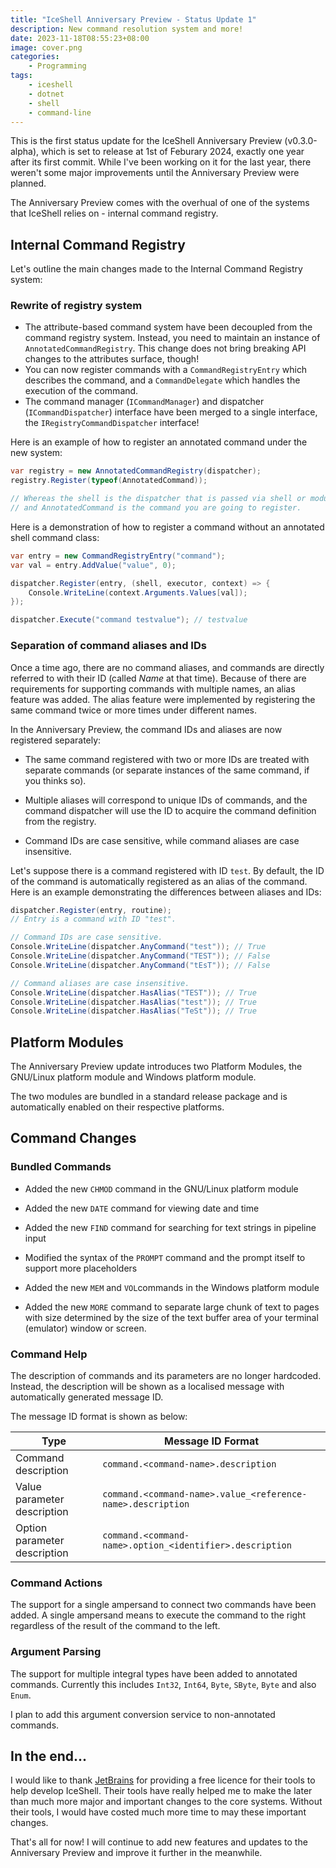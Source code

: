 ```yaml
---
title: "IceShell Anniversary Preview - Status Update 1"
description: New command resolution system and more!
date: 2023-11-18T08:55:23+08:00
image: cover.png
categories:
    - Programming
tags:
    - iceshell
    - dotnet
    - shell
    - command-line
---
```


This is the first status update for the IceShell Anniversary Preview (v0.3.0-alpha), which is set to release at 1st of Feburary 2024, exactly one year after its first commit. While I've been working on it for the last year, there weren't some major improvements until the Anniversary Preview were planned.

The Anniversary Preview comes with the overhual of one of the systems that IceShell relies on - internal command registry.

## Internal Command Registry

Let's outline the main changes made to the Internal Command Registry system:

### Rewrite of registry system

- The attribute-based command system have been decoupled from the command registry system. Instead, you need to maintain an instance of `AnnotatedCommandRegistry`. This change does not bring breaking API changes to the attributes surface, though!
- You can now register commands with a `CommandRegistryEntry` which describes the command, and a `CommandDelegate` which handles the execution of the command.
- The command manager (`ICommandManager`) and dispatcher (`ICommandDispatcher`) interface have been merged to a single interface, the `IRegistryCommandDispatcher` interface!

Here is an example of how to register an annotated command under the new system:

```csharp
var registry = new AnnotatedCommandRegistry(dispatcher);
registry.Register(typeof(AnnotatedCommand));

// Whereas the shell is the dispatcher that is passed via shell or module initialisation.
// and AnnotatedCommand is the command you are going to register.
```

Here is a demonstration of how to register a command without an annotated shell command class:

```csharp
var entry = new CommandRegistryEntry("command");
var val = entry.AddValue("value", 0);

dispatcher.Register(entry, (shell, executor, context) => {
    Console.WriteLine(context.Arguments.Values[val]);
});

dispatcher.Execute("command testvalue"); // testvalue
```

### Separation of command aliases and IDs

Once a time ago, there are no command aliases, and commands are directly referred to with their ID (called _Name_ at that time). Because of there are requirements for supporting commands with multiple names, an alias feature was added. The alias feature were implemented by registering the same command twice or more times under different names.

In the Anniversary Preview, the command IDs and aliases are now registered separately:

- The same command registered with two or more IDs are treated with separate commands (or separate instances of the same command, if you thinks so).

- Multiple aliases will correspond to unique IDs of commands, and the command dispatcher will use the ID to acquire the command definition from the registry.

- Command IDs are case sensitive, while command aliases are case insensitive.

Let's suppose there is a command registered with ID `test`. By default, the ID of the command is automatically registered as an alias of the command. Here is an example demonstrating the differences between aliases and IDs:

```csharp
dispatcher.Register(entry, routine);
// Entry is a command with ID "test".

// Command IDs are case sensitive.
Console.WriteLine(dispatcher.AnyCommand("test")); // True
Console.WriteLine(dispatcher.AnyCommand("TEST")); // False
Console.WriteLine(dispatcher.AnyCommand("tEsT")); // False

// Command aliases are case insensitive.
Console.WriteLine(dispatcher.HasAlias("TEST")); // True
Console.WriteLine(dispatcher.HasAlias("test")); // True
Console.WriteLine(dispatcher.HasAlias("TeSt")); // True
```

## Platform Modules

The Anniversary Preview update introduces two Platform Modules, the GNU/Linux platform module and Windows platform module.

The two modules are bundled in a standard release package and is automatically enabled on their respective platforms.

## Command Changes

### Bundled Commands

- Added the new `CHMOD` command in the GNU/Linux platform module

- Added the new `DATE` command for viewing date and time

- Added the new `FIND` command for searching for text strings in pipeline input

- Modified the syntax of the `PROMPT` command and the prompt itself to support more placeholders

- Added the new `MEM` and `VOL`commands in the Windows platform module

- Added the new `MORE` command to separate large chunk of text to pages with size determined by the size of the text buffer area of your terminal (emulator) window or screen.

### Command Help

The description of commands and its parameters are no longer hardcoded. Instead, the description will be shown as a localised message with automatically generated message ID.

The message ID format is shown as below:

| Type                         | Message ID Format                                           |
| ---------------------------- | ----------------------------------------------------------- |
| Command description          | `command.<command-name>.description`                        |
| Value parameter description  | `command.<command-name>.value_<reference-name>.description` |
| Option parameter description | `command.<command-name>.option_<identifier>.description`    |

### Command Actions

The support for a single ampersand to connect two commands have been added. A single ampersand means to execute the command to the right regardless of the result of the command to the left.

### Argument Parsing

The support for multiple integral types have been added to annotated commands. Currently this includes `Int32`, `Int64`, `Byte`, `SByte`, `Byte` and also `Enum`.

I plan to add this argument conversion service to non-annotated commands.

## In the end...

I would like to thank [JetBrains](https://jetbrains.com/) for providing a free licence for their tools to help develop IceShell. Their tools have really helped me to make the later than much more major and important changes to the core systems. Without their tools, I would have costed much more time to may these important changes.

That's all for now! I will continue to add new features and updates to the Anniversary Preview and improve it further in the meanwhile.
